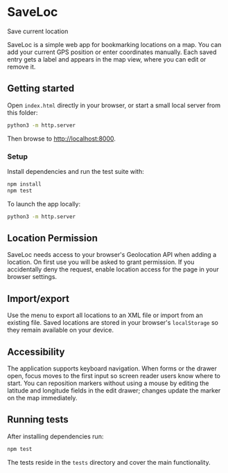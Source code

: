 # SaveLoc

Save current location

SaveLoc is a simple web app for bookmarking locations on a map. You can add your current GPS position or enter coordinates manually. Each saved entry gets a label and appears in the map view, where you can edit or remove it.

## Getting started

Open `index.html` directly in your browser, or start a small local server from this folder:

```bash
python3 -m http.server
```

Then browse to <http://localhost:8000>.

### Setup

Install dependencies and run the test suite with:

```bash
npm install
npm test
```

To launch the app locally:

```bash
python3 -m http.server
```

## Location Permission

SaveLoc needs access to your browser's Geolocation API when adding a location.
On first use you will be asked to grant permission. If you accidentally deny the
request, enable location access for the page in your browser settings.

## Import/export

Use the menu to export all locations to an XML file or import from an existing file. Saved locations are stored in your browser's `localStorage` so they remain available on your device.

## Accessibility

The application supports keyboard navigation. When forms or the drawer open, focus moves to the first input so screen reader users know where to start. You can reposition markers without using a mouse by editing the latitude and longitude fields in the edit drawer; changes update the marker on the map immediately.

## Running tests

After installing dependencies run:

```bash
npm test
```

The tests reside in the `tests` directory and cover the main functionality.
